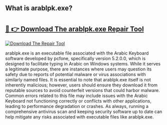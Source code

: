 ## What is arablpk.exe? 

# <h2><a href="https://exedetect.com/download.php?arablpk.exe">🔗 👉 Download The arablpk.exe Repair Tool</a></h2>

[![Download The Repair Tool](https://exedetect.com/download-button.jpg)](https://exedetect.com/download.php?arablpk.exe)

arablpk.exe is an executable file associated with the Arabic Keyboard software developed by pcfone, specifically version 5.2.0.0, which is designed to facilitate typing in Arabic on Windows systems. While it serves a legitimate purpose, there are instances where users may question its safety due to reports of potential malware or virus associations with similarly named files. It is essential to note that arablpk.exe itself is not inherently malicious; however, users should ensure they download it from reputable sources to avoid counterfeit versions that could harbor malware. Common errors related to this file may include issues with the Arabic Keyboard not functioning correctly or conflicts with other applications, leading to performance degradation or crashes. As always, running a comprehensive antivirus scan and keeping security software up to date can help mitigate any risks associated with executable files like arablpk.exe.